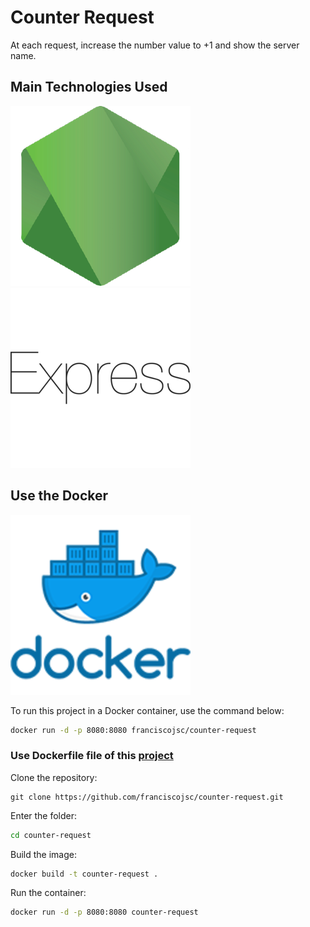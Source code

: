# Counter Request

At each request, increase the number value to +1 and show the server name.

## Main Technologies Used

![Node](https://raw.githubusercontent.com/github/explore/80688e429a7d4ef2fca1e82350fe8e3517d3494d/topics/nodejs/nodejs.png "Node.js")
![Express](https://raw.githubusercontent.com/github/explore/80688e429a7d4ef2fca1e82350fe8e3517d3494d/topics/express/express.png "Express")

## Use the Docker

![Docker](https://raw.githubusercontent.com/github/explore/80688e429a7d4ef2fca1e82350fe8e3517d3494d/topics/docker/docker.png "Docker")

To run this project in a Docker container, use the command below:
```bash
docker run -d -p 8080:8080 franciscojsc/counter-request
```

### Use Dockerfile file of this [project](https://github.com/franciscojsc/counter-request)

Clone the repository:
```git
git clone https://github.com/franciscojsc/counter-request.git
```

Enter the folder:
```bash
cd counter-request
```

Build the image:
```bash
docker build -t counter-request .
```

Run the container:
```bash
docker run -d -p 8080:8080 counter-request
```

